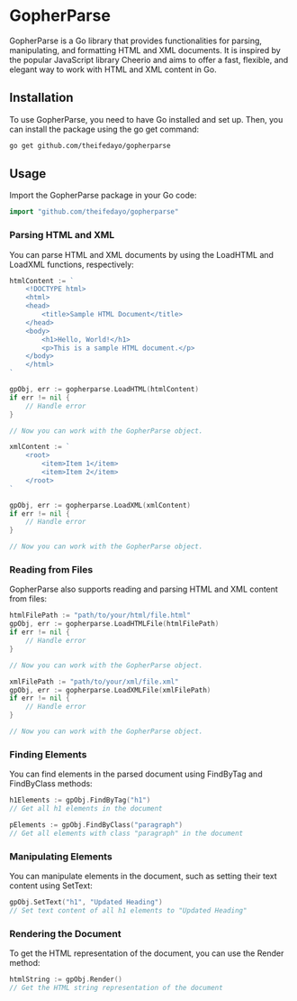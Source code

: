 # GopherParse

GopherParse is a Go library that provides functionalities for parsing, manipulating, and formatting HTML and XML documents. It is inspired by the popular JavaScript library Cheerio and aims to offer a fast, flexible, and elegant way to work with HTML and XML content in Go.

## Installation
To use GopherParse, you need to have Go installed and set up. Then, you can install the package using the go get command:

```bash
go get github.com/theifedayo/gopherparse
```

## Usage
Import the GopherParse package in your Go code:

```go
import "github.com/theifedayo/gopherparse"
```

### Parsing HTML and XML
You can parse HTML and XML documents by using the LoadHTML and LoadXML functions, respectively:

```go
htmlContent := `
	<!DOCTYPE html>
	<html>
	<head>
		<title>Sample HTML Document</title>
	</head>
	<body>
		<h1>Hello, World!</h1>
		<p>This is a sample HTML document.</p>
	</body>
	</html>
`

gpObj, err := gopherparse.LoadHTML(htmlContent)
if err != nil {
    // Handle error
}

// Now you can work with the GopherParse object.
```

```go
xmlContent := `
	<root>
		<item>Item 1</item>
		<item>Item 2</item>
	</root>
`

gpObj, err := gopherparse.LoadXML(xmlContent)
if err != nil {
    // Handle error
}

// Now you can work with the GopherParse object.
```

### Reading from Files
GopherParse also supports reading and parsing HTML and XML content from files:

```go
htmlFilePath := "path/to/your/html/file.html"
gpObj, err := gopherparse.LoadHTMLFile(htmlFilePath)
if err != nil {
    // Handle error
}

// Now you can work with the GopherParse object.
```

```go
xmlFilePath := "path/to/your/xml/file.xml"
gpObj, err := gopherparse.LoadXMLFile(xmlFilePath)
if err != nil {
    // Handle error
}

// Now you can work with the GopherParse object.
```

### Finding Elements
You can find elements in the parsed document using FindByTag and FindByClass methods:

```go
h1Elements := gpObj.FindByTag("h1")
// Get all h1 elements in the document

pElements := gpObj.FindByClass("paragraph")
// Get all elements with class "paragraph" in the document
```

### Manipulating Elements
You can manipulate elements in the document, such as setting their text content using SetText:

```go
gpObj.SetText("h1", "Updated Heading")
// Set text content of all h1 elements to "Updated Heading"
```

### Rendering the Document
To get the HTML representation of the document, you can use the Render method:

```go
htmlString := gpObj.Render()
// Get the HTML string representation of the document
